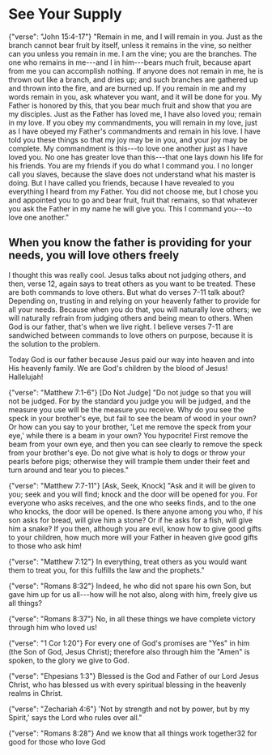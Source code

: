 See Your Supply
========================================================================

{"verse": "John 15:4-17"}
"Remain in me, and I will remain in you. Just as the branch cannot bear fruit by itself, unless it remains in the vine, so neither can you unless you remain in me. I am the vine; you are the branches. The one who remains in me---and I in him---bears much fruit, because apart from me you can accomplish nothing. If anyone does not remain in me, he is thrown out like a branch, and dries up; and such branches are gathered up and thrown into the fire, and are burned up.  If you remain in me and my words remain in you, ask whatever you want, and it will be done for you.  My Father is honored by this, that you bear much fruit and show that you are my disciples. Just as the Father has loved me, I have also loved you; remain in my love. If you obey my commandments, you will remain in my love, just as I have obeyed my Father's commandments and remain in his love. I have told you these things so that my joy may be in you, and your joy may be complete. My commandment is this---to love one another just as I have loved you. No one has greater love than this---that one lays down his life for his friends. You are my friends if you do what I command you. I no longer call you slaves, because the slave does not understand what his master is doing. But I have called you friends, because I have revealed to you everything I heard from my Father. You did not choose me, but I chose you and appointed you to go and bear fruit, fruit that remains, so that whatever you ask the Father in my name he will give you. This I command you---to love one another."

When you know the father is providing for your needs, you will love others freely
---------------------------------------------------------------------------------

I thought this was really cool.  Jesus talks about not judging others, and then, verse 12, again says to treat others as you want to be treated.  These are both commands to love others.  But what do verses 7-11 talk about?  Depending on, trusting in and relying on your heavenly father to provide for all your needs.  Because when you do that, you will naturally love others; we will naturally refrain from judging others and being mean to others.  When God is our father, that's when we live right.  I believe verses 7-11 are sandwiched between commands to love others on purpose, because it is the solution to the problem.

 Today God is our father because Jesus paid our way into heaven and into His heavenly family.  We are God's children by the blood of Jesus!  Hallelujah!

{"verse": "Matthew 7:1-6"}
[Do Not Judge] "Do not judge so that you will not be judged. For by the standard you judge you will be judged, and the measure you use will be the measure you receive. Why do you see the speck in your brother's eye, but fail to see the beam of wood in your own?  Or how can you say to your brother, 'Let me remove the speck from your eye,' while there is a beam in your own?  You hypocrite! First remove the beam from your own eye, and then you can see clearly to remove the speck from your brother's eye.  Do not give what is holy to dogs or throw your pearls before pigs; otherwise they will trample them under their feet and turn around and tear you to pieces."

{"verse": "Matthew 7:7-11"}
[Ask, Seek, Knock] "Ask and it will be given to you; seek and you will find; knock and the door will be opened for you. For everyone who asks receives, and the one who seeks finds, and to the one who knocks, the door will be opened. Is there anyone among you who, if his son asks for bread, will give him a stone? Or if he asks for a fish, will give him a snake?  If you then, although you are evil, know how to give good gifts to your children, how much more will your Father in heaven give good gifts to those who ask him! 

{"verse": "Matthew 7:12"}
In everything, treat others as you would want them to treat you, for this fulfills the law and the prophets."

{"verse": "Romans 8:32"}
Indeed, he who did not spare his own Son, but gave him up for us all---how will he not also, along with him, freely give us all things?

{"verse": "Romans 8:37"}
No, in all these things we have complete victory through him who loved us!

{"verse": "1 Cor 1:20"}
For every one of God's promises are "Yes" in him (the Son of God, Jesus Christ); therefore also through him the "Amen" is spoken, to the glory we give to God.

{"verse": "Ehpesians 1:3"}
Blessed is the God and Father of our Lord Jesus Christ, who has blessed us with every spiritual blessing in the heavenly realms in Christ.

{"verse": "Zechariah 4:6"}
'Not by strength and not by power, but by my Spirit,' says the Lord who rules over all."

{"verse": "Romans 8:28"}
And we know that all things work together32 for good for those who love God

<!-- stand still and see the salvation of the Lord.   Does not give the way the wold gives; freely  matt 10-6-8? -->

